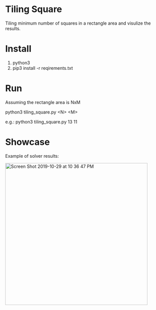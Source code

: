 # Tiling Square
Tiling minimum number of squares in a rectangle area and visulize the results.
# Install
  1. python3
  2. pip3 install -r reqirements.txt
# Run
Assuming the rectangle area is NxM

python3 tiling_square.py \<N\> \<M\>

e.g.:
  python3 tiling_square.py 13 11
# Showcase
Example of solver results:

<img width="452" alt="Screen Shot 2019-10-29 at 10 36 47 PM" src="https://user-images.githubusercontent.com/55373469/67831795-ad3fea00-fa9c-11e9-9b16-b43264514acd.png">
